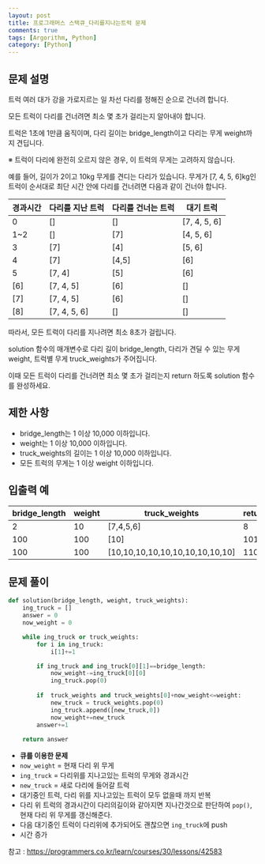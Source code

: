 ```yaml
---
layout: post
title: 프로그래머스 스택큐_다리를지나는트럭 문제
comments: true
tags: [Argorithm, Python]
category: [Python]
---
```


## 문제 설명
트럭 여러 대가 강을 가로지르는 일 차선 다리를 정해진 순으로 건너려 합니다. 

모든 트럭이 다리를 건너려면 최소 몇 초가 걸리는지 알아내야 합니다.

트럭은 1초에 1만큼 움직이며, 다리 길이는 bridge_length이고 다리는 무게 weight까지 견딥니다.

※ 트럭이 다리에 완전히 오르지 않은 경우, 이 트럭의 무게는 고려하지 않습니다.

예를 들어, 길이가 2이고 10kg 무게를 견디는 다리가 있습니다. 무게가 [7, 4, 5, 6]kg인 트럭이 순서대로 최단 시간 안에 다리를 건너려면 다음과 같이 건너야 합니다.

| 경과시간 | 다리를 지난 트럭 | 다리를 건너는 트럭 | 대기 트럭|
|---| ---   | --- | ---|
|0|  [] | [] | [7, 4, 5, 6]|
|1~2|  [] | [7] | [4, 5, 6]|
|3|  [7] | [4] | [5, 6]|
|4|  [7] | [4,5] | [6]|
|5|  [7, 4] | [5] | [6]|
|[6]| [7, 4, 5]| [6] | []|
|[7]| [7, 4, 5]| [6] | []|
|[8]| [7, 4, 5, 6]| [] | []|



따라서, 모든 트럭이 다리를 지나려면 최소 8초가 걸립니다.

solution 함수의 매개변수로 다리 길이 bridge_length, 다리가 견딜 수 있는 무게 weight, 트럭별 무게 truck_weights가 주어집니다. 

이때 모든 트럭이 다리를 건너려면 최소 몇 초가 걸리는지 return 하도록 solution 함수를 완성하세요.
## 제한 사항
- bridge_length는 1 이상 10,000 이하입니다.
- weight는 1 이상 10,000 이하입니다.
- truck_weights의 길이는 1 이상 10,000 이하입니다.
- 모든 트럭의 무게는 1 이상 weight 이하입니다.

## 입출력 예
| bridge_length | weight | truck_weights | return|
|---| ---   | --- | ---|
|2|  10 | [7,4,5,6] | 8|
|100| 100 | [10] | 101|
|100| 100 | [10,10,10,10,10,10,10,10,10,10]	 |110|


## 문제 풀이
```python
def solution(bridge_length, weight, truck_weights):
    ing_truck = []
    answer = 0
    now_weight = 0

    while ing_truck or truck_weights:
        for i in ing_truck:
            i[1]+=1

        if ing_truck and ing_truck[0][1]==bridge_length:
            now_weight-=ing_truck[0][0]
            ing_truck.pop(0)
            
        if  truck_weights and truck_weights[0]+now_weight<=weight:
            new_truck = truck_weights.pop(0)
            ing_truck.append([new_truck,0])
            now_weight+=new_truck
        answer+=1
        
    return answer
```
- **큐를 이용한 문제**
- ```now_weight``` = 현재 다리 위 무게
- ```ing_truck``` = 다리위를 지나고있는 트럭의 무게와 경과시간
- ```new_truck``` = 새로 다리에 들어갈 트럭
- 대기중인 트럭, 다리 위를 지나고있는 트럭이 모두 없을때 까지 반복
- 다리 위 트럭의 경과시간이 다리의길이와 같아지면 지나간것으로 판단하여 ```pop()```, 현재 다리 위 무게를 갱신해준다.
- 다음 대기중인 트럭이 다리위에 추가되어도 괜찮으면 ```ing_truck```에 push
- 시간 증가

참고 : <https://programmers.co.kr/learn/courses/30/lessons/42583>